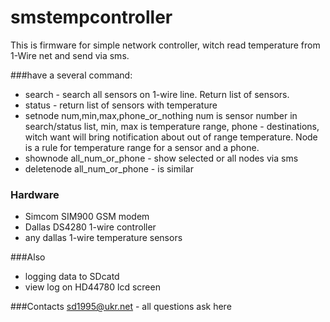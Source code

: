 # smstempcontroller
This is firmware for simple network controller, witch read temperature from 1-Wire net and send via sms.

###have a several command:
* search - search all sensors on 1-wire line. Return list of sensors.
* status - return list of sensors with temperature
* setnode num,min,max,phone_or_nothing  num is sensor number in search/status list, min, max is temperature range, phone - destinations, witch want will bring notification about out of range temperature. Node is a rule for temperature range for a sensor and a phone.
* shownode all_num_or_phone - show selected or all nodes via sms
* deletenode all_num_or_phone - is similar


### Hardware
* Simcom SIM900 GSM modem
* Dallas DS4280 1-wire controller
* any dallas 1-wire temperature sensors

###Also
* logging data to SDcatd
* view log on HD44780 lcd screen

###Contacts
sd1995@ukr.net - all questions ask here
